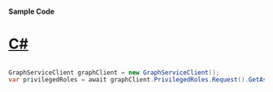 #### Sample Code
# [C#](#tab/Csharp)

```C#

GraphServiceClient graphClient = new GraphServiceClient();
var privilegedRoles = await graphClient.PrivilegedRoles.Request().GetAsync();

```